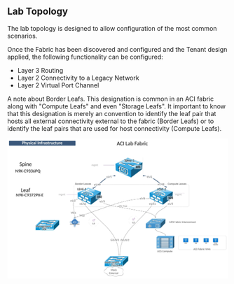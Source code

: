 ## Lab Topology
The lab topology is designed to allow configuration of the most common scenarios.

Once the Fabric has been discovered and configured and the Tenant design applied, the following functionality can be configured:

- Layer 3 Routing
- Layer 2 Connectivity to a Legacy Network
- Layer 2 Virtual Port Channel

A note about Border Leafs.   This designation is common in an ACI fabric along with "Compute Leafs" and even "Storage Leafs".  It important to know that this designation is merely an convention to identify the leaf pair that hosts all external connectivity external to the fabric (Border Leafs) or to identify the leaf pairs that are used for host connectivity (Compute Leafs). 

![Lab Topology](images/lab_physical_topology.jpg)
